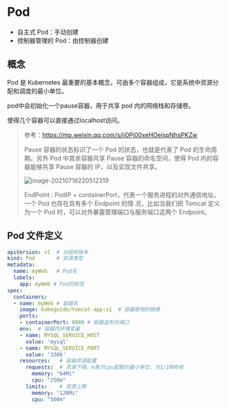 # Pod

* 自主式 Pod：手动创建
* 控制器管理的 Pod：由控制器创建

## 概念

Pod 是 Kubernetes 最重要的基本概念，可由多个容器组成，它是系统中资源分配和调度的最小单位。

pod中会初始化一个pause容器，用于共享 pod 内的网络栈和存储卷。

使得几个容器可以直接通过localhost访问。

> 参考：https://mp.weixin.qq.com/s/ji0Pj00xeHOeispNhsPKZw
>
> Pause 容器的状态标识了一个 Pod 的状态，也就是代表了 Pod 的生命周期。另外 Pod 中其余容器共享 Pause 容器的命名空间，使得 Pod 内的容器能够共享 Pause 容器的 IP，以及实现文件共享。
>
> ![image-20210716220512319](https://picture.nj-jay.com/image-20210716220512319.png)
>
> EndPoint : PodIP + containerPort，代表一个服务进程的对外通信地址。一个 Pod 也存在具有多个 Endpoint 的情 况，比如当我们把 Tomcat 定义为一个 Pod 时，可以对外暴露管理端口与服务端口这两个 Endpoint。

## Pod 文件定义

```yaml
apiVersion: v1  # 分组和版本
kind: Pod       # 资源类型
metadata:
  name: myWeb   # Pod名
  labels:
    app: myWeb # Pod的标签
spec:
  containers:
  - name: myWeb # 容器名
    image: kubeguide/tomcat-app:v1  # 容器使用的镜像
    ports:
    - containerPort: 8080 # 容器监听的端口
    env:  # 容器内环境变量
    - name: MYSQL_SERVICE_HOST
      value: 'mysql'
    - name: MYSQL_SERVICE_PORT
      value: '3306'
    resources:   # 容器资源配置
      requests:  # 资源下限，m表示cpu配额的最小单位，为1/1000核
        memory: "64Mi"
        cpu: "250m"
      limits:    # 资源上限
        memory: "128Mi"
        cpu: "500m"
```